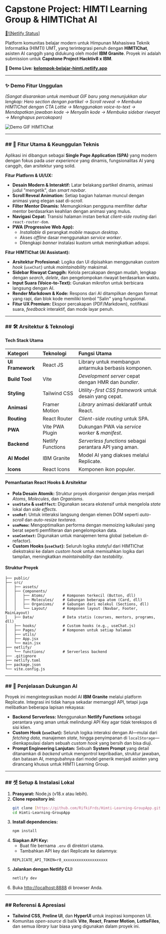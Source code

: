 # Capstone Project: HIMTI Learning Group & HIMTIChat AI

[👀![Netlify Status]](https://app.netlify.com/sites/kelompok-belajar-himti/deploys)

Platform komunitas belajar modern untuk Himpunan Mahasiswa Teknik Informatika (HIMTI) UMT, yang terintegrasi penuh dengan **HIMTIChat**, asisten AI canggih yang didukung oleh model **IBM Granite**. Proyek ini adalah submission untuk **Capstone Project Hacktiv8 x IBM**.

**🚀 Demo Live:** [**kelompok-belajar-himti.netlify.app**](https://kelompok-belajar-himti.netlify.app/)

---

### ✨ Demo Fitur Unggulan

*(Sangat disarankan untuk membuat GIF baru yang menunjukkan alur lengkap: Hero section dengan partikel -> Scroll reveal -> Membuka HIMTIChat dengan CTA Lottie -> Menggunakan voice-to-text -> Mendapatkan jawaban kode -> Menyalin kode -> Membuka sidebar riwayat -> Menghapus percakapan)*

![Demo GIF HIMTIChat](link-ke-gif-baru-anda.gif)

---

### ## 🌟 Fitur Utama & Keunggulan Teknis

Aplikasi ini dibangun sebagai **Single Page Application (SPA)** yang modern dengan fokus pada *user experience* yang dinamis, fungsionalitas AI yang canggih, dan arsitektur yang solid.

**Fitur Platform & UI/UX:**
-   **Desain Modern & Interaktif:** Latar belakang partikel dinamis, animasi judul "mengetik", dan *smart navbar*.
-   **Scroll Reveal Animation:** Setiap bagian halaman muncul dengan animasi yang elegan saat di-*scroll*.
-   **Filter Mentor Dinamis:** Memungkinkan pengguna memfilter daftar mentor berdasarkan keahlian dengan animasi yang mulus.
-   **Navigasi Cepat:** Transisi halaman instan berkat *client-side routing* dari `react-router-dom`.
-   **PWA (Progressive Web App):**
    -   *Installable* di perangkat *mobile* maupun *desktop*.
    -   Akses *offline* dasar menggunakan *service worker*.
    -   Dilengkapi *banner* instalasi kustom untuk meningkatkan adopsi.

**Fitur HIMTIChat (AI Assistant):**
-   **Arsitektur Profesional:** Logika dan UI dipisahkan menggunakan *custom hook* (`useChat`) untuk *maintainability* maksimal.
-   **Sidebar Riwayat Canggih:** Kelola percakapan dengan mudah, lengkap dengan *search*, *delete*, dan pengelompokan riwayat berdasarkan waktu.
-   **Input Suara (Voice-to-Text):** Gunakan mikrofon untuk berbicara langsung dengan AI.
-   **Render Markdown & Kode:** Respons dari AI ditampilkan dengan format yang rapi, dan blok kode memiliki tombol "Salin" yang fungsional.
-   **Fitur UX Premium:** Ekspor percakapan (PDF/Markdown), notifikasi suara, *feedback* interaktif, dan mode layar penuh.

---

### ## 🛠️ Arsitektur & Teknologi

#### **Tech Stack Utama**

| Kategori | Teknologi | Fungsi Utama |
| :--- | :--- | :--- |
| **UI Framework** | React JS | Library untuk membangun antarmuka berbasis komponen. |
| **Build Tool** | Vite | *Development server* cepat dengan HMR dan *bundler*. |
| **Styling** | Tailwind CSS | *Utility-first CSS framework* untuk desain yang cepat. |
| **Animasi** | Framer Motion | *Library* animasi deklaratif untuk React. |
| **Routing** | React Router | *Client-side routing* untuk SPA. |
| **PWA** | Vite PWA Plugin | Dukungan PWA via *service worker* & *manifest*. |
| **Backend** | Netlify Functions | *Serverless functions* sebagai perantara API yang aman. |
| **AI Model** | IBM Granite | Model AI yang diakses melalui Replicate. |
| **Icons** | React Icons | Komponen ikon populer. |

#### **Pemanfaatan React Hooks & Arsitektur**
-   **Pola Desain Atomik:** Struktur proyek diorganisir dengan jelas menjadi *Atoms*, *Molecules*, dan *Organisms*.
-   **`useState` & `useEffect`:** Digunakan secara ekstensif untuk mengelola *state* lokal dan *side effects*.
-   **`useRef`:** Untuk interaksi langsung dengan elemen DOM seperti *auto-scroll* dan *auto-resize textarea*.
-   **`useMemo`:** Mengoptimalkan performa dengan memoizing kalkulasi yang berat seperti pemfilteran dan pengelompokan data.
-   **`useContext`:** Digunakan untuk manajemen tema global (sebelum di-refactor).
-   **Custom Hooks (`useChat`):** Seluruh logika *stateful* dari HIMTIChat diekstraksi ke dalam *custom hook* untuk memisahkan logika dari tampilan, meningkatkan *maintainability* dan *testability*.

#### **Struktur Proyek**
```
├── public/
├── src/
│   ├── assets/
│   ├── Components/
│   │   ├── Atoms/        # Komponen terkecil (Button, dll)
│   │   ├── Molecules/    # Gabungan beberapa atom (Card, dll)
│   │   ├── Organisms/    # Gabungan dari molekul (Sections, dll)
│   │   └── Layout/       # Komponen layout (Navbar, Footer, MainLayout)
│   ├── Data/             # Data statis (courses, mentors, programs, dll)
│   ├── hooks/            # Custom hooks (e.g., useChat.js)
│   ├── Pages/            # Komponen untuk setiap halaman
│   ├── utils/            
│   ├── App.jsx
│   └── main.jsx
├── netlify/
│   └── functions/        # Serverless backend
├── .gitignore
├── netlify.toml
├── package.json
└── vite.config.js
```
---

### ## 🤖 Penjelasan Dukungan AI

Proyek ini mengintegrasikan model AI **IBM Granite** melalui platform Replicate. Integrasi ini tidak hanya sekadar memanggil API, tetapi juga melibatkan beberapa lapisan rekayasa:
-   **Backend Serverless:** Menggunakan **Netlify Functions** sebagai perantara yang aman untuk melindungi API Key agar tidak terekspos di sisi klien.
-   **Custom Hook (`useChat`):** Seluruh logika interaksi dengan AI—mulai dari *fetching data*, manajemen *state*, hingga penyimpanan di `localStorage`—dienkapsulasi dalam sebuah *custom hook* yang bersih dan bisa diuji.
-   **Prompt Engineering Lanjutan:** Sebuah **System Prompt** yang detail ditanamkan di *backend* untuk mengontrol kepribadian, struktur jawaban, dan batasan AI, mengubahnya dari model generik menjadi asisten yang dirancang khusus untuk HIMTI Learning Group.

---

### ## 셋 Setup & Instalasi Lokal

1.  **Prasyarat:** Node.js (v18.x atau lebih).
2.  **Clone repository ini:**
    ```bash
    git clone [https://github.com/RifkiFrds/Himti-Learning-GroupApp.git](https://github.com/RifkiFrds/Himti-Learning-GroupApp.git)
    cd Himti-Learning-GroupApp
    ```
3.  **Install dependencies:**
    ```bash
    npm install
    ```
4.  **Siapkan API Key:**
    -   Buat file bernama `.env` di direktori utama.
    -   Tambahkan API key dari Replicate ke dalamnya:
      ```
      REPLICATE_API_TOKEN=r8_xxxxxxxxxxxxxxxxxxxx
      ```
5.  **Jalankan dengan Netlify CLI:**
    ```bash
    netlify dev
    ```
6.  Buka [http://localhost:8888](http://localhost:8888) di browser Anda.

---

### ## Referensi & Apresiasi
-   **Tailwind CSS**, **Preline UI**, dan **HyperUI** untuk inspirasi komponen UI.
-   Komunitas *open-source* di balik **Vite**, **React**, **Framer Motion**, **LottieFiles**, dan semua *library* luar biasa yang digunakan dalam proyek ini.




















